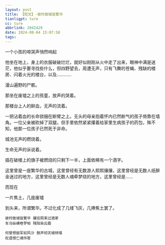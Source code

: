 ```yaml
---
layout: post
title: 【短文】-彼时故城皆繁华
tianligpt: ture
cc: ture
abbrlink: 2042429
date: 2024-08-04 15:07:58
tags:
---
```

一个小孩的啼哭声悄然响起

他坐在地上，身上的衣服破破烂烂，就好似刚刚从火中走了出来，眼神中满是迷茫，他似乎要寻找些什么，但四野望去，周遭无声，只有飞舞的苍蝇、残缺的楼房、闪着火光的楼台，以及…………

漫山遍野的尸骸。

那坐在废墟之上的孩童，放声的哭着。

那楼台上人的鲜血，无声的流着。

一把沾着血的长命锁捆在断臂之上。无头的母亲抱着怀内已然断气的孩子倚靠在墙角。一位父亲被砍掉了双腿，但手里依然紧紧攥着给家里生病孩子的药包，殊不知，他那一位孩子已然死于非命。

城池无声的燃烧着。

生命无声的诉说着。

插在破楼上的旗子被燃烧的只剩下一半，上面依稀有一个酒字。

这里曾是一座繁华的古城，这里曾经有无数游人熙熙攘攘，这里曾经是无数人纸醉金迷过的地方，这里曾经是无数人魂牵梦绕的地方，这里曾经是……

而现在

一片焦土，几座废墟

到头来，所谓繁华。不过化成了几缕飞灰，几捧焦土罢了。


```
彼时故城皆繁华 攘往熙来过酒家
车马纵横卷罗帕 残阳染云霞

何曾想敌军如风沙 鼓声彻天城倾塌
叹遗恨亡魂作答
```